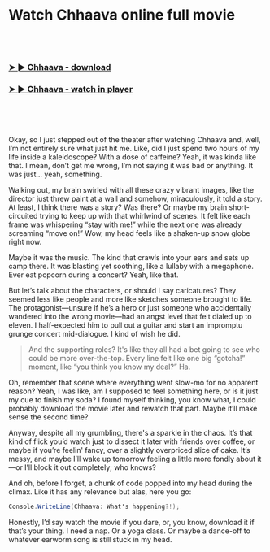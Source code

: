 <h1>Watch Chhaava online full movie</h1>


<br><br>

<h3><a href="https://Zacharys-ranchomabil1981.github.io/yxrktfrsow/">➤ ► Chhaava - download</a></h3> 
<h3><a href="https://Zacharys-ranchomabil1981.github.io/yxrktfrsow/">➤ ► Chhaava - watch in player</a></h3>


<br><br><br>


Okay, so I just stepped out of the theater after watching Chhaava and, well, I’m not entirely sure what just hit me. Like, did I just spend two hours of my life inside a kaleidoscope? With a dose of caffeine? Yeah, it was kinda like that. I mean, don’t get me wrong, I’m not saying it was bad or anything. It was just... yeah, something.

Walking out, my brain swirled with all these crazy vibrant images, like the director just threw paint at a wall and somehow, miraculously, it told a story. At least, I think there was a story? Was there? Or maybe my brain short-circuited trying to keep up with that whirlwind of scenes. It felt like each frame was whispering “stay with me!” while the next one was already screaming “move on!” Wow, my head feels like a shaken-up snow globe right now.

Maybe it was the music. The kind that crawls into your ears and sets up camp there. It was blasting yet soothing, like a lullaby with a megaphone. Ever eat popcorn during a concert? Yeah, like that. 

But let’s talk about the characters, or should I say caricatures? They seemed less like people and more like sketches someone brought to life. The protagonist—unsure if he’s a hero or just someone who accidentally wandered into the wrong movie—had an angst level that felt dialed up to eleven. I half-expected him to pull out a guitar and start an impromptu grunge concert mid-dialogue. I kind of wish he did.

> And the supporting roles? It's like they all had a bet going to see who could be more over-the-top. Every line felt like one big “gotcha!” moment, like “you think you know my deal?” Ha.

Oh, remember that scene where everything went slow-mo for no apparent reason? Yeah, I was like, am I supposed to feel something here, or is it just my cue to finish my soda? I found myself thinking, you know what, I could probably download the movie later and rewatch that part. Maybe it’ll make sense the second time?

Anyway, despite all my grumbling, there's a sparkle in the chaos. It’s that kind of flick you’d watch just to dissect it later with friends over coffee, or maybe if you’re feelin' fancy, over a slightly overpriced slice of cake. It’s messy, and maybe I’ll wake up tomorrow feeling a little more fondly about it—or I’ll block it out completely; who knows?

And oh, before I forget, a chunk of code popped into my head during the climax. Like it has any relevance but alas, here you go:

```csharp
Console.WriteLine(Chhaava: What's happening?!);
```

Honestly, I’d say watch the movie if you dare, or, you know, download it if that’s your thing. I need a nap. Or a yoga class. Or maybe a dance-off to whatever earworm song is still stuck in my head.
